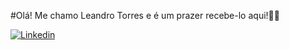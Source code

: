 #Olá! Me chamo Leandro Torres e é um prazer recebe-lo aqui!👋🏼

[![Linkedin](https://img.shields.io/badge/LinkedIn-0077B5?style=for-the-badge&logo=linkedin&logoColor=white)](https://www.linkedin.com/in/leandro-torres-261ab6208/)
